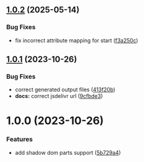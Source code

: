 ## [1.0.2](https://github.com/cshawaus/lite-vimeo/compare/v1.0.1...v1.0.2) (2025-05-14)


### Bug Fixes

* fix incorrect attribute mapping for start ([f3a250c](https://github.com/cshawaus/lite-vimeo/commit/f3a250c6b4ce91779f7e218d7e8337b18f1b31cb))

## [1.0.1](https://github.com/cshawaus/lite-vimeo/compare/v1.0.0...v1.0.1) (2023-10-26)


### Bug Fixes

* correct generated output files ([413f20b](https://github.com/cshawaus/lite-vimeo/commit/413f20b7cf9a6e49bf658a9882e085fdf0b4a139))
* **docs:** correct jsdelivr url ([9cfbde3](https://github.com/cshawaus/lite-vimeo/commit/9cfbde395fbc87dcb6a97650eb775d334c7d1cea))

# 1.0.0 (2023-10-26)

### Features

- add shadow dom parts support ([5b729a4](https://github.com/cshawaus/lite-vimeo/commit/5b729a457f818906e441a5bc8b41d224c6ff877f))

